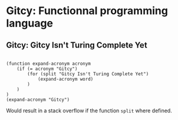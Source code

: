# Gitcy: Functionnal programming language
## Gitcy: Gitcy Isn't Turing Complete Yet

```

(function expand-acronym acronym
	(if (= acronym "Gitcy")
		(for (split "Gitcy Isn't Turing Complete Yet")
			(expand-acronym word)
		)
	)
)
(expand-acronym "Gitcy")

```
Would result in a stack overflow if the function `split` where defined.

